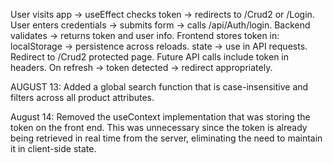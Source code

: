 User visits app → useEffect checks token → redirects to /Crud2 or /Login.
User enters credentials → submits form → calls /api/Auth/login.
Backend validates → returns token and user info.
Frontend stores token in:
localStorage → persistence across reloads.
state → use in API requests.
Redirect to /Crud2 protected page.
Future API calls include token in headers.
On refresh → token detected → redirect appropriately.


AUGUST 13:
Added a global search function that is case-insensitive and filters across all product attributes.


August 14:
Removed the useContext implementation that was storing the token on the front end. This was unnecessary since the token is already being retrieved in real time from the server, eliminating the need to maintain it in client-side state.